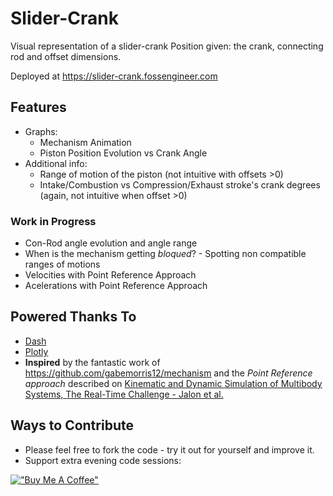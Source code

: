 # Slider-Crank

Visual representation of a slider-crank Position given: the crank, connecting rod and offset dimensions.

Deployed at <https://slider-crank.fossengineer.com>

## Features

* Graphs:
    * Mechanism Animation
    * Piston Position Evolution vs Crank Angle
* Additional info:
    * Range of motion of the piston (not intuitive with offsets >0)
    * Intake/Combustion vs Compression/Exhaust stroke's crank degrees (again, not intuitive when offset >0)

### Work in Progress

* Con-Rod angle evolution and angle range
* When is the mechanism getting *bloqued*? - Spotting non compatible ranges of motions
* Velocities with Point Reference Approach
* Acelerations with Point Reference Approach

## Powered Thanks To

* [Dash](https://github.com/plotly/dash)
* [Plotly](https://github.com/plotly/plotly.py)
* **Inspired** by the fantastic work of <https://github.com/gabemorris12/mechanism> and the *Point Reference approach* described on [Kinematic and Dynamic Simulation of Multibody Systems, The Real-Time Challenge - Jalon et al.](https://link.springer.com/book/10.1007/978-1-4612-2600-0)

## Ways to Contribute

* Please feel free to fork the code - try it out for yourself and improve it.
* Support extra evening code sessions:

[!["Buy Me A Coffee"](https://www.buymeacoffee.com/assets/img/custom_images/orange_img.png)](https://www.buymeacoffee.com/FossEngineer)
